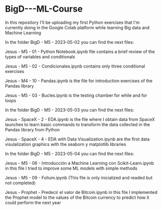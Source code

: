 # BigD---ML-Course
In this repository I'll be uploading my first Python exercises that I'm currently doing in the Google Colab platform while learning Big data and Machine Learning

In the folder BigD - M5 - 2023-05-02 you can find the next files:

Jesus - M5 - 01 - Python Notebook.ipynb file contains a brief review of the types of variables and conditionals

Jesus - M5 - 02 - Condicionales.ipynb contains only three conditional exercises

Jesus - M4 - 10 - Pandas.ipynb is the file for introduction exercises of the Pandas library

Jesus - M5 - 03 - Bucles.ipynb is the testing chamber for while and for loops

In the folder BigD - M5 - 2023-05-03 you can find the next files:

Jesus - SpaceX - 2 - EDA.ipynb is the file where I obtain data from SpaceX launches to learn basic commands to transform the data collected in the Pandas library from Python

Jesus - SpaceX - 4 - EDA with Data Visualization.ipynb are the first data visulalization graphics with the seaborn y matplotlib libraries

In the folder BigD - M5 - 2023-05-04 you can find the next files:

Jesus - M5 - 06 - Introducción a Machine Learning con Scikit-Learn.ipynb in this file I tried to improve some ML models with simple methods

Jesus - M5 - 09 - Folium.ipynb (This file is only inicialized and readed but not completed)

Jesus - Prophet - Predecir el valor de Bitcoin.ipynb in this file I implemented the Prophet model to the values of the Bitcoin currency to predict how it could perform the next year
